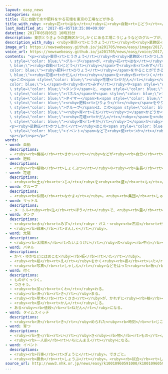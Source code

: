 ```yaml
---
layout: easy_news
categories: easy
title: 花に自動で水や肥料をやる花壇を東京の工場などが作る
title_with_ruby: <ruby>花<rt>はな</rt></ruby>に<ruby>自動<rt>じどう</rt></ruby>で<ruby>水<rt>みず</rt></ruby>や<ruby>肥料<rt>ひりょう</rt></ruby>をやる<ruby>花壇<rt>かだん</rt></ruby>を<ruby>東京<rt>とうきょう</rt></ruby>の<ruby>工場<rt>こうじょう</rt></ruby>などが<ruby>作<rt>つく</rt></ruby>る
last_modified_at: '2017-05-05T10:35:00+09:00'
datetime: 2017年05月05日 10時35分
description: 東京とうきょうの葛飾区かつしかくにある工場こうじょうなどのグループが、花はなに自動じどうで水みずや肥料ひりょうをやることができる花壇かだんを作つくりました。
description_with_ruby: <ruby>東京<rt>とうきょう</rt></ruby>の<ruby>葛飾区<rt>かつしかく</rt></ruby>にある<ruby>工場<rt>こうじょう</rt></ruby>などのグループが、<ruby>花<rt>はな</rt></ruby>に<ruby>自動<rt>じどう</rt></ruby>で<ruby>水<rt>みず</rt></ruby>や<ruby>肥料<rt>ひりょう</rt></ruby>をやることができる<ruby>花壇<rt>かだん</rt></ruby>を<ruby>作<rt>つく</rt></ruby>りました。
image_url: https://newswebeasy.github.io/ja201705/news/easy/image/2017/05/05/k10010960591000.jpg
voice_url: https://newswebeasy.github.io/ja201705/news/easy/voice/2017/05/05/k10010960591000.mp3
contents: "<p><ruby>東京<rt>とうきょう</rt></ruby>の<ruby>葛飾区<rt>かつしかく</rt></ruby>にある<ruby>工場<rt>こうじょう</rt></ruby>などの<span\
  \ style=\"color: blue;\">グループ</span>が、<ruby>花<rt>はな</rt></ruby>に<span style=\"color:\
  \ blue;\"><ruby>自動<rt>じどう</rt></ruby></span>で<ruby>水<rt>みず</rt></ruby>や<span style=\"\
  color: blue;\"><ruby>肥料<rt>ひりょう</rt></ruby></span>をやることができる<span style=\"color:\
  \ blue;\"><ruby>花壇<rt>かだん</rt></ruby></span>を<ruby>作<rt>つく</rt></ruby>りました。</p>\n\
  <p>この<span style=\"color: blue;\"><ruby>花壇<rt>かだん</rt></ruby></span>には２００<span style=\"\
  color: blue;\">Ｌ</span>の<ruby>水<rt>みず</rt></ruby>や<span style=\"color: blue;\"><ruby>肥料<rt>ひりょう</rt></ruby></span>が<ruby>入<rt>はい</rt></ruby>る<span\
  \ style=\"color: blue;\">タンク</span>と、<span style=\"color: blue;\"><ruby>太陽<rt>たいよう</rt></ruby></span>の<ruby>光<rt>ひかり</rt></ruby>から<ruby>電気<rt>でんき</rt></ruby>を<ruby>作<rt>つく</rt></ruby>る<span\
  \ style=\"color: blue;\">パネル</span>が<span style=\"color: blue;\">つい</span>ています。<span\
  \ style=\"color: blue;\">タイマー</span>も<span style=\"color: blue;\">つい</span>ていて、<ruby>決<rt>き</rt></ruby>まった<ruby>時間<rt>じかん</rt></ruby>になると、<ruby>花<rt>はな</rt></ruby>に<ruby>水<rt>みず</rt></ruby>や<span\
  \ style=\"color: blue;\"><ruby>肥料<rt>ひりょう</rt></ruby></span>をやります。</p>\n<p><span\
  \ style=\"color: blue;\">グループ</span>は、この<span style=\"color: blue;\"><ruby>花壇<rt>かだん</rt></ruby></span>を<ruby>葛飾区<rt>かつしかく</rt></ruby>にある<ruby>都立<rt>とりつ</rt></ruby><ruby>農産<rt>のうさん</rt></ruby><ruby>高校<rt>こうこう</rt></ruby>に<ruby>置<rt>お</rt></ruby>きました。<ruby>生徒<rt>せいと</rt></ruby>たちはこれから１<ruby>年<rt>ねん</rt></ruby>、いろいろな<ruby>花<rt>はな</rt></ruby>を<ruby>飾<rt>かざ</rt></ruby>って、しっかりと<span\
  \ style=\"color: blue;\"><ruby>育<rt>そだ</rt></ruby>つ</span>かどうか<ruby>調<rt>しら</rt></ruby>べます。<ruby>生徒<rt>せいと</rt></ruby>は「この<span\
  \ style=\"color: blue;\"><ruby>花壇<rt>かだん</rt></ruby></span>を<ruby>使<rt>つか</rt></ruby>って、どうすれば<ruby>花<rt>はな</rt></ruby>が<ruby>元気<rt>げんき</rt></ruby>に<span\
  \ style=\"color: blue;\"><ruby>育<rt>そだ</rt></ruby>つ</span>か<ruby>調<rt>しら</rt></ruby>べたいです」と<ruby>話<rt>はな</rt></ruby>していました。</p>\n\
  <p><ruby>葛飾区<rt>かつしかく</rt></ruby>はこの<span style=\"color: blue;\"><ruby>花壇<rt>かだん</rt></ruby></span>をまちに<ruby>置<rt>お</rt></ruby>いたり、<span\
  \ style=\"color: blue;\">イベント</span>などで<ruby>使<rt>つか</rt></ruby>ったりしたいと<ruby>考<rt>かんが</rt></ruby>えています。</p>\n\
  <p></p>\n<p></p>"
words:
- word: 自動
  descriptions:
  - <ruby><rb>機械</rb><rt>きかい</rt></ruby>などが<ruby><rb>自分</rb><rt>じぶん</rt></ruby>の<ruby><rb>力</rb><rt>ちから</rt></ruby>で<ruby><rb>動</rb><rt>うご</rt></ruby>くこと。
- word: 肥料
  descriptions:
  - <ruby><rb>植物</rb><rt>しょくぶつ</rt></ruby>の<ruby><rb>生長</rb><rt>せいちょう</rt></ruby>をよくするために、<ruby><rb>土</rb><rt>つち</rt></ruby>にあたえる<ruby><rb>栄養分</rb><rt>えいようぶん</rt></ruby>。
- word: 花壇
  descriptions:
  - <ruby><rb>土</rb><rt>つち</rt></ruby>を<ruby><rb>盛</rb><rt>も</rt></ruby>り<ruby><rb>上</rb><rt>あ</rt></ruby>げ、<ruby><rb>仕切</rb><rt>しき</rt></ruby>りをして、<ruby><rb>草花</rb><rt>くさばな</rt></ruby>を<ruby><rb>植</rb><rt>う</rt></ruby>えた<ruby><rb>所</rb><rt>ところ</rt></ruby>。
- word: グループ
  descriptions:
  - <ruby><rb>仲間</rb><rt>なかま</rt></ruby>。<ruby><rb>集団</rb><rt>しゅうだん</rt></ruby>。
- word: リットル
  descriptions:
  - メートル<ruby><rb>法</rb><rt>ほう</rt></ruby>で、<ruby><rb>量</rb><rt>りょう</rt></ruby>の<ruby><rb>基本</rb><rt>きほん</rt></ruby>の<ruby><rb>単位</rb><rt>たんい</rt></ruby>。一リットルは、一〇〇〇<ruby><rb>立方</rb><rt>りっぽう</rt></ruby>センチメートル。一<ruby><rb>辺</rb><rt>ぺん</rt></ruby>が一〇センチメートルの<ruby><rb>立方体</rb><rt>りっぽうたい</rt></ruby>の<ruby><rb>体積</rb><rt>たいせき</rt></ruby>を一リットルとする。<ruby><rb>記号</rb><rt>きごう</rt></ruby>は「L」。
- word: タンク
  descriptions:
  - <ruby><rb>水</rb><rt>みず</rt></ruby>・ガス・<ruby><rb>石油</rb><rt>せきゆ</rt></ruby>などをためておく、<ruby><rb>大</rb><rt>おお</rt></ruby>きな<ruby><rb>入</rb><rt>い</rt></ruby>れ<ruby><rb>物</rb><rt>もの</rt></ruby>。
  - <ruby><rb>戦車</rb><rt>せんしゃ</rt></ruby>。
- word: 太陽
  descriptions:
  - <ruby><rb>太陽系</rb><rt>たいようけい</rt></ruby>の<ruby><rb>中心</rb><rt>ちゅうしん</rt></ruby>で<ruby><rb>高</rb><rt>たか</rt></ruby>い<ruby><rb>熱</rb><rt>ねつ</rt></ruby>と<ruby><rb>光</rb><rt>ひかり</rt></ruby>を<ruby><rb>出</rb><rt>だ</rt></ruby>している<ruby><rb>星</rb><rt>ほし</rt></ruby>。<ruby><rb>地球</rb><rt>ちきゅう</rt></ruby>に<ruby><rb>熱</rb><rt>ねつ</rt></ruby>や<ruby><rb>光</rb><rt>ひかり</rt></ruby>をあたえ、<ruby><rb>生物</rb><rt>せいぶつ</rt></ruby>を<ruby><rb>育</rb><rt>そだ</rt></ruby>てる。お<ruby><rb>日</rb><rt>ひ</rt></ruby>さま。
- word: パネル
  descriptions:
  - かべ・ゆかなどにはめこむ<ruby><rb>板</rb><rt>いた</rt></ruby>。
  - <ruby><rb>絵</rb><rt>え</rt></ruby>をかく<ruby><rb>板</rb><rt>いた</rt></ruby>。また、<ruby><rb>板</rb><rt>いた</rt></ruby>にかいた<ruby><rb>絵</rb><rt>え</rt></ruby>。
  - <ruby><rb>写真</rb><rt>しゃしん</rt></ruby>などをはった<ruby><rb>板</rb><rt>いた</rt></ruby>。
- word: 付く
  descriptions:
  - ものがくっつく。
  - つきそう。
  - <ruby><rb>加</rb><rt>くわ</rt></ruby>わる。
  - <ruby><rb>決</rb><rt>き</rt></ruby>まる。
  - <ruby><rb>草木</rb><rt>くさき</rt></ruby>が、かれずに<ruby><rb>根</rb><rt>ね</rt></ruby>をおろす。
  - <ruby><rb>感</rb><rt>かん</rt></ruby>じる。
  - ある<ruby><rb>値段</rb><rt>ねだん</rt></ruby>になる。
- word: タイムスイッチ
  descriptions:
  - <ruby><rb>決</rb><rt>き</rt></ruby>められた<ruby><rb>時刻</rb><rt>じこく</rt></ruby>になると、スイッチが<ruby><rb>入</rb><rt>はい</rt></ruby>ったり<ruby><rb>切</rb><rt>き</rt></ruby>れたりする<ruby><rb>装置</rb><rt>そうち</rt></ruby>。タイマー。
- word: 育つ
  descriptions:
  - <ruby><rb>生</rb><rt>い</rt></ruby>き<ruby><rb>物</rb><rt>もの</rt></ruby>が、<ruby><rb>大</rb><rt>おお</rt></ruby>きくなる。
  - <ruby><rb>一人前</rb><rt>いちにんまえ</rt></ruby>になる。
- word: イベント
  descriptions:
  - <ruby><rb>行事</rb><rt>ぎょうじ</rt></ruby>。できごと。
  - <ruby><rb>勝負</rb><rt>しょうぶ</rt></ruby>。<ruby><rb>試合</rb><rt>しあい</rt></ruby>。
source_url: http://www3.nhk.or.jp/news/easy/k10010960591000/k10010960591000.html
...
```

